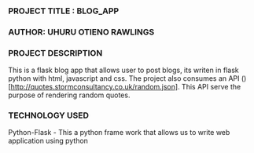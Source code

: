 ### PROJECT TITLE : BLOG_APP
### AUTHOR: UHURU OTIENO RAWLINGS
### PROJECT DESCRIPTION
This is a flask  blog app that allows user to post blogs, its writen in flask python with html, javascript and css. The project also consumes an API ()[http://quotes.stormconsultancy.co.uk/random.json]. This API serve the purpose of  rendering  random quotes.

### TECHNOLOGY USED
Python-Flask - This a python frame work that allows us to write web application using python